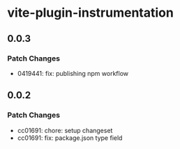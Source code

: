 # vite-plugin-instrumentation

## 0.0.3

### Patch Changes

- 0419441: fix: publishing npm workflow

## 0.0.2

### Patch Changes

- cc01691: chore: setup changeset
- cc01691: fix: package.json type field
